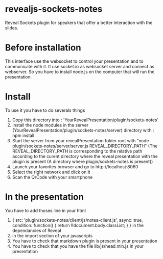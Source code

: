 revealjs-sockets-notes
======================

Reveal Sockets plugin for speakers that offer a better interaction with the slides.


# Before installation

This interface use the websocket to control your presentation and to communicate with it. It use socket.io as websocket server and connect as webserver. So you have to install node.js on the computer that will run the presentation.

# Install

To use it you have to do severals things

1. Copy this directory into : 'YourRevealPresentation/plugin/sockets-notes'
2. Install the node modules in the server (YourRevealPresentation/plugin/sockets-notes/server) directory with : npm install
3. Start the server from your revealPresentation folder root with "node plugin/sockets-notes/server/server.js REVEAL_DIRECTORY_PATH" (The REVEAL_DIRECTORY_PATH is corresponding to the relative path according to the curent directory where the reveal presentation with the plugin is present (A directory where plugin/sockets-notes is present))
4. Launch your favorites browser and go to http://localhost:8080
5. Select the right network and click on it
6. Scan the QrCode with your smartphone

# In the presentation

You have to add thoses line in your html
1. { src: 'plugin/sockets-notes/client/js/notes-client.js', async: true, condition: function() { return !!document.body.classList; } } in the dependancies of Reveal
2. <script src="/socket.io/socket.io.js"></script> in the import section of your javascripts
3. You have to check that markdown plugin is present in your presentation
4. You have to check that you have the file lib/js/head.min.js in your presentation